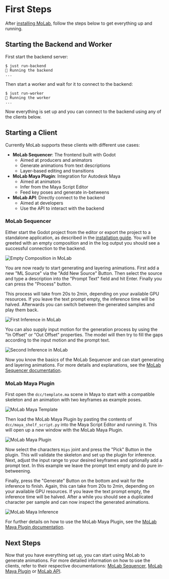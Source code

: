 # First Steps

After [installing MoLab](installation.md), follow the steps below to get everything up and running.

## Starting the Backend and Worker

First start the backend server:

```console
$ just run-backend
🚀 Running the backend
...
```

Then start a worker and wait for it to connect to the backend:

```console
$ just run-worker
🚀 Running the worker
...
```

Now everything is set up and you can connect to the backend using any of the clients below.

## Starting a Client

Currently MoLab supports these clients with different use cases:

- **MoLab Sequencer**: The frontend built with Godot
    - Aimed at producers and animators
    - Generate animations from text descriptions
    - Layer-based editing and transitions
- **MoLab Maya Plugin**: Integration for Autodesk Maya
    - Aimed at animators
    - Infer from the Maya Script Editor
    - Feed key poses and generate in-betweens
- **MoLab API**: Directly connect to the backend
    - Aimed at developers
    - Use the API to interact with the backend

### MoLab Sequencer

Either start the Godot project from the editor or export the project to a standalone application, as described in the [installation guide](installation.md).
You will be greeted with an empty composition and in the log output you should see a successful connection to the backend.

![Empty Composition in MoLab](../assets/MoLab_empty.png)

You are now ready to start generating and layering animations.
First add a new "ML Source" via the "Add New Source" Button. Then select the source and type a description into the "Prompt Text" field and hit Enter.
Finally you can press the "Process" button.

This process will take from 20s to 2min, depending on your available GPU resources. If you leave the text prompt empty, the inference time will be halved. Afterwards you can switch between the generated samples and play them back.

![First Inference in MoLab](../assets/MoLab_first_inference.png)

You can also supply input motion for the generation process by using the "In Offset" or "Out Offset" properties. The model will then try to fill the gaps according to the input motion and the prompt text.

![Second Inference in MoLab](../assets/MoLab_second_inference.png)

Now you know the basics of the MoLab Sequencer and can start generating and layering animations.
For more details and explanations, see the [MoLab Sequencer documentation](../usage/sequencer.md).

### MoLab Maya Plugin

First open the `dcc/template.ma` scene in Maya to start with a compatible skeleton and an animation with two keyframes as example poses.

![MoLab Maya Template](../assets/Maya_template.png)

Then load the MoLab Maya Plugin by pasting the contents of `dcc/maya_shelf_script.py` into the Maya Script Editor and running it.
This will open up a new window with the MoLab Maya Plugin.

![MoLab Maya Plugin](../assets/MoLab_maya_plugin.png)

Now select the characters `Hips` joint and press the "Pick" Button in the plugin. This will validate the skeleton and set up the plugin for inference.
Next, adjust the input range to your desired keyframes and optionally add a prompt text.
In this example we leave the prompt text empty and do pure in-betweening.

Finally, press the "Generate" Button on the bottom and wait for the inference to finish. Again, this can take from 20s to 2min, depending on your available GPU resources. If you leave the text prompt empty, the inference time will be halved.
After a while you should see a duplicated character per sample and can now inspect the generated animations.

![MoLab Maya Inference](../assets/MoLab_maya_inference.png)

For further details on how to use the MoLab Maya Plugin, see the [MoLab Maya Plugin documentation](../usage/maya-plugin.md).

## Next Steps

Now that you have everything set up, you can start using MoLab to generate animations.
For more detailed information on how to use the clients, refer to their respective documentations: [MoLab Sequencer](../usage/sequencer.md), [MoLab Maya Plugin](../usage/maya-plugin.md) or [MoLab API](../api-reference/api-example.md).

